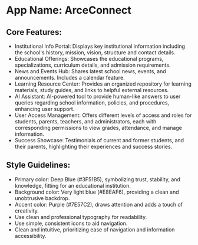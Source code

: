 # **App Name**: ArceConnect

## Core Features:

- Institutional Info Portal: Displays key institutional information including the school's history, mission, vision, structure and contact details.
- Educational Offerings: Showcases the educational programs, specializations, curriculum details, and admission requirements.
- News and Events Hub: Shares latest school news, events, and announcements. Includes a calendar feature.
- Learning Resource Center: Provides an organized repository for learning materials, study guides, and links to helpful external resources.
- AI Assistant: AI-powered tool to provide human-like answers to user queries regarding school information, policies, and procedures, enhancing user support.
- User Access Management: Offers different levels of access and roles for students, parents, teachers, and administrators, each with corresponding permissions to view grades, attendance, and manage information.
- Success Showcase: Testimonials of current and former students, and their parents, highlighting their experiences and success stories.

## Style Guidelines:

- Primary color: Deep Blue (#3F51B5), symbolizing trust, stability, and knowledge, fitting for an educational institution.
- Background color: Very light blue (#E8EAF6), providing a clean and unobtrusive backdrop.
- Accent color: Purple (#7E57C2), draws attention and adds a touch of creativity.
- Use clean and professional typography for readability.
- Use simple, consistent icons to aid navigation.
- Clean and intuitive, prioritizing ease of navigation and information accessibility.